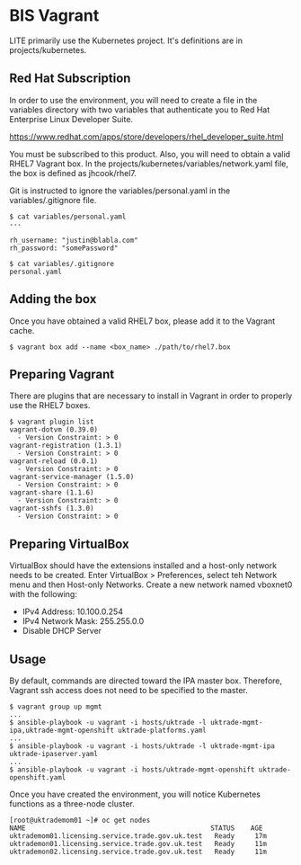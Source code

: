 # BIS Vagrant

LITE primarily use the Kubernetes project. It's definitions are in projects/kubernetes.

## Red Hat Subscription

In order to use the environment, you will need to create a file in the variables
directory with two variables that authenticate you to Red Hat Enterprise Linux
Developer Suite. 

https://www.redhat.com/apps/store/developers/rhel_developer_suite.html

You must be subscribed to this product. Also, you will need to
obtain a valid RHEL7 Vagrant box. In the projects/kubernetes/variables/network.yaml
file, the box is defined as jhcook/rhel7.

Git is instructed to ignore the variables/personal.yaml in the variables/.gitignore
file.

```
$ cat variables/personal.yaml
---

rh_username: "justin@blabla.com"
rh_password: "somePassword"

$ cat variables/.gitignore
personal.yaml
```

## Adding the box

Once you have obtained a valid RHEL7 box, please add it to the Vagrant cache.

```
$ vagrant box add --name <box_name> ./path/to/rhel7.box
```

## Preparing Vagrant

There are plugins that are necessary to install in Vagrant in order to
properly use the RHEL7 boxes. 

```
$ vagrant plugin list
vagrant-dotvm (0.39.0)
  - Version Constraint: > 0
vagrant-registration (1.3.1)
  - Version Constraint: > 0
vagrant-reload (0.0.1)
  - Version Constraint: > 0
vagrant-service-manager (1.5.0)
  - Version Constraint: > 0
vagrant-share (1.1.6)
  - Version Constraint: > 0
vagrant-sshfs (1.3.0)
  - Version Constraint: > 0
```

## Preparing VirtualBox

VirtualBox should have the extensions installed and a host-only network needs
to be created. Enter VirtualBox > Preferences, select teh Network menu and then
Host-only Networks. Create a new network named vboxnet0 with the following:

-  IPv4 Address: 10.100.0.254
-  IPv4 Network Mask: 255.255.0.0
-  Disable DHCP Server

## Usage

By default, commands are directed toward the IPA master box. Therefore,
Vagrant ssh access does not need to be specified to the master.

```
$ vagrant group up mgmt
...
$ ansible-playbook -u vagrant -i hosts/uktrade -l uktrade-mgmt-ipa,uktrade-mgmt-openshift uktrade-platforms.yaml
...
$ ansible-playbook -u vagrant -i hosts/uktrade -l uktrade-mgmt-ipa uktrade-ipaserver.yaml
...
$ ansible-playbook -u vagrant -i hosts/uktrade-mgmt-openshift uktrade-openshift.yaml
```

Once you have created the environment, you will notice Kubernetes functions as
a three-node cluster.

```
[root@uktrademom01 ~]# oc get nodes
NAME                                              STATUS    AGE
uktrademom01.licensing.service.trade.gov.uk.test   Ready     17m
uktrademon01.licensing.service.trade.gov.uk.test   Ready     11m
uktrademon02.licensing.service.trade.gov.uk.test   Ready     11m
```
